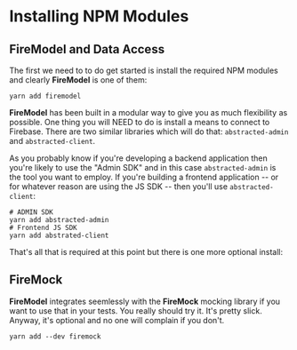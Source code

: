 # Installing NPM Modules

## FireModel and Data Access

The first we need to to do get started is install the required NPM modules and clearly **FireModel** is one of them:

```shell
yarn add firemodel
```

**FireModel** has been built in a modular way to give you as much flexibility as possible. One thing you will NEED to do is install a means to connect to Firebase. There are two similar libraries which will do that: `abstracted-admin` and `abstracted-client`.

As you probably know if you're developing a backend application then you're likely to use the "Admin SDK" and in this case `abstracted-admin` is the tool you want to employ. If you're building a frontend application -- or for whatever reason are using the JS SDK -- then you'll use `abstracted-client`:

```shell
# ADMIN SDK
yarn add abstracted-admin
# Frontend JS SDK
yarn add abstrated-client
```

That's all that is required at this point but there is one more optional install:

## FireMock

**FireModel** integrates seemlessly with the **FireMock** mocking library if you want to use that in your tests. You really should try it. It's pretty slick. Anyway, it's optional and no one will complain if you don't.

```shell
yarn add --dev firemock
```
